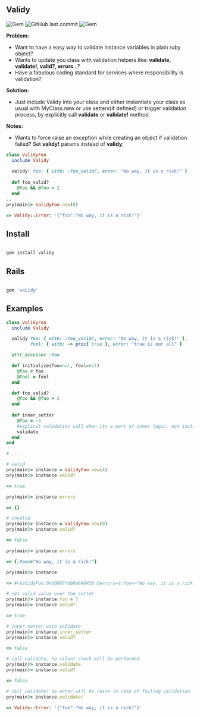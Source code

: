 ## Validy

![Gem](https://img.shields.io/gem/dt/validy.svg)
![GitHub last commit](https://img.shields.io/github/last-commit/nucleom42/validy.svg)
![Gem](https://img.shields.io/gem/v/validy.svg)

**Problem:**

* Want to have a easy way to validate instance variables in plain ruby object? 
* Wants to update you class with validation helpers like: **validate, validate!, valid?, errors** ..?
* Have a fabulous coding standard for services where responsibility is validation?

**Solution:**

* Just include Validy into your class and either instantiate your class as usual with MyClass.new or use setters(if defined) or trigger validation process, by explicitly call **validate** or **validate!** method.

**Notes:**

* Wants to force raise an exception while creating an object if validation failed? Set **validy!** params instead of **validy**:
```ruby
class ValidyFoo
  include Validy
  
  validy! foo: { with: :foo_valid?, error: "No way, it is a rick!" }
  
  def foo_valid?
    @foo && @foo > 2
  end
..
pry(main)> ValidyFoo.new(0)

=> Validy::Error: '{"foo":"No way, it is a rick!"}'
```

## Install

```ruby

gem install validy

```

## Rails

```ruby

gem 'validy'

```

## Examples

```ruby
class ValidyFoo
  include Validy

  validy foo: { with: :foo_valid?, error: "No way, it is a rick!" },
         fool: { with: -> proc{ true }, error: "true is our all" }

  attr_accessor :foo

  def initialize(foo=nil, fool=nil)
    @foo = foo
    @fool = fool
  end

  def foo_valid?
    @foo && @foo > 2
  end
  
  def inner_setter
    @foo = -3
    #explicit validation call when its a part of inner logic, not initializer or setter 
    validate
  end
end

# ...

# valid 
pry(main)> instance = ValidyFoo.new(4)
pry(main)> instance.valid?

=> true

pry(main)> instance.errors

=> {}

# invalid 
pry(main)> instance = ValidyFoo.new(0)
pry(main)> instance.valid?

=> false

pry(main)> instance.errors

=> {:foo=>"No way, it is a rick!"}

pry(main)> instance

=> #<ValidyFoo:0x00007fd90a840450 @errors={:foo=>"No way, it is a rick!"}, @foo=1, @fool=nil, @valid=false>

# set valid value over the setter
pry(main)> instance.foo = 7
pry(main)> instance.valid?

=> true

# inner setter with validate
pry(main)> instance.inner_setter
pry(main)> instance.valid?

=> false

# call validate, so silent check will be performed
pry(main)> instance.validate
pry(main)> instance.valid?

=> false

# call validate! so error will be raise in case of failing validation
pry(main)> instance.validate!

=> Validy::Error: '{"foo":"No way, it is a rick!"}'
```